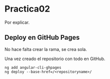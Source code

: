 # Practica02

Por explicar.

## Deploy en GitHub Pages

No hace falta crear la rama, se crea sola.

Una vez creado el repositorio con todo en GitHub.

```
ng add angular-cli-ghpages
ng deploy --base-href=/<repositoryname>/
```
